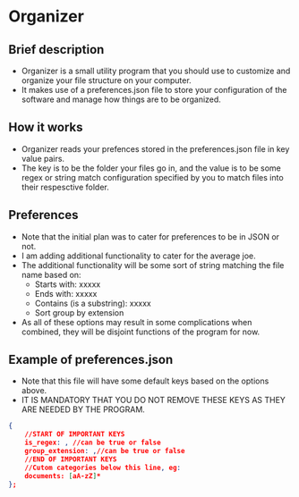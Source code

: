 # Organizer
## Brief description
- Organizer is a small utility program that you should use to customize and organize your file structure on your computer.
- It makes use of a preferences.json file to store your configuration of the software and manage how things are to be organized.

## How it works
- Organizer reads your prefences stored in the preferences.json file in key value pairs.
- The key is to be the folder your files go in, and the value is to be some regex or string match configuration specified by you to match files into their respesctive folder.

## Preferences
- Note that the initial plan was to cater for preferences to be in JSON or not.
- I am adding additional functionality to cater for the average joe.
- The additional functionality will be some sort of string matching the file name based on:
    - Starts with: xxxxx
    - Ends with: xxxxx
    - Contains (is a substring): xxxxx
    - Sort group by extension
- As all of these options may result in some complications when combined, they will be disjoint functions of the program for now.

## Example of preferences.json
- Note that this file will have some default keys based on the options above.
- IT IS MANDATORY THAT YOU DO NOT REMOVE THESE KEYS AS THEY ARE NEEDED BY THE PROGRAM.
```json
{
    //START OF IMPORTANT KEYS
    is_regex: , //can be true or false
    group_extension: ,//can be true or false
    //END OF IMPORTANT KEYS
    //Cutom categories below this line, eg:
    documents: [aA-zZ]*
};
```